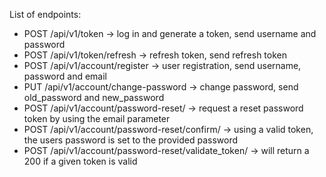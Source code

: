 List of endpoints:
- POST /api/v1/token -> log in and generate a token, send username and password
- POST /api/v1/token/refresh -> refresh token, send refresh token
- POST /api/v1/account/register -> user registration, send username, password and email
- PUT /api/v1/account/change-password -> change password, send old_password and new_password
- POST /api/v1/account/password-reset/ -> request a reset password token by using the email parameter
- POST /api/v1/account/password-reset/confirm/ -> using a valid token, the users password is set to the provided password
- POST /api/v1/account/password-reset/validate_token/ -> will return a 200 if a given token is valid